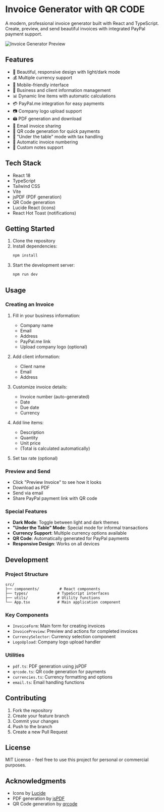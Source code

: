# Invoice Generator with QR CODE

A modern, professional invoice generator built with React and TypeScript. Create, preview, and send beautiful invoices with integrated PayPal payment support.

![Invoice Generator Preview](https://images.unsplash.com/photo-1636819488524-1f019c4e1c44?w=800&h=400&fit=crop)

## Features

- 🎨 Beautiful, responsive design with light/dark mode
- 💰 Multiple currency support
- 📱 Mobile-friendly interface
- 🏢 Business and client information management
- 📊 Dynamic line items with automatic calculations
- 💳 PayPal.me integration for easy payments
- 📷 Company logo upload support
- 🖨️ PDF generation and download
- 📧 Email invoice sharing
- 📱 QR code generation for quick payments
- 🌙 "Under the table" mode with tax handling
- 🔢 Automatic invoice numbering
- 📝 Custom notes support

## Tech Stack

- React 18
- TypeScript
- Tailwind CSS
- Vite
- jsPDF (PDF generation)
- QR Code generation
- Lucide React (icons)
- React Hot Toast (notifications)

## Getting Started

1. Clone the repository
2. Install dependencies:
   ```bash
   npm install
   ```
3. Start the development server:
   ```bash
   npm run dev
   ```

## Usage

### Creating an Invoice

1. Fill in your business information:
   - Company name
   - Email
   - Address
   - PayPal.me link
   - Upload company logo (optional)

2. Add client information:
   - Client name
   - Email
   - Address

3. Customize invoice details:
   - Invoice number (auto-generated)
   - Date
   - Due date
   - Currency

4. Add line items:
   - Description
   - Quantity
   - Unit price
   - (Total is calculated automatically)

5. Set tax rate (optional)

### Preview and Send

- Click "Preview Invoice" to see how it looks
- Download as PDF
- Send via email
- Share PayPal payment link with QR code

### Special Features

- **Dark Mode**: Toggle between light and dark themes
- **"Under the Table" Mode**: Special mode for informal transactions
- **Currency Support**: Multiple currency options available
- **QR Code**: Automatically generated for PayPal payments
- **Responsive Design**: Works on all devices

## Development

### Project Structure

```
src/
├── components/         # React components
├── types/             # TypeScript interfaces
├── utils/             # Utility functions
└── App.tsx            # Main application component
```

### Key Components

- `InvoiceForm`: Main form for creating invoices
- `InvoicePreview`: Preview and actions for completed invoices
- `CurrencySelector`: Currency selection component
- `LogoUpload`: Company logo upload handler

### Utilities

- `pdf.ts`: PDF generation using jsPDF
- `qrcode.ts`: QR code generation for payments
- `currencies.ts`: Currency formatting and options
- `email.ts`: Email handling functions

## Contributing

1. Fork the repository
2. Create your feature branch
3. Commit your changes
4. Push to the branch
5. Create a new Pull Request

## License

MIT License - feel free to use this project for personal or commercial purposes.

## Acknowledgments

- Icons by [Lucide](https://lucide.dev)
- PDF generation by [jsPDF](https://github.com/parallax/jsPDF)
- QR Code generation by [qrcode](https://github.com/soldair/node-qrcode)
